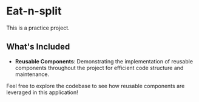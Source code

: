 # Eat-n-split

This is a practice project.

## What's Included

- **Reusable Components**: Demonstrating the implementation of reusable components throughout the project for efficient code structure and maintenance.

Feel free to explore the codebase to see how reusable components are leveraged in this application!
